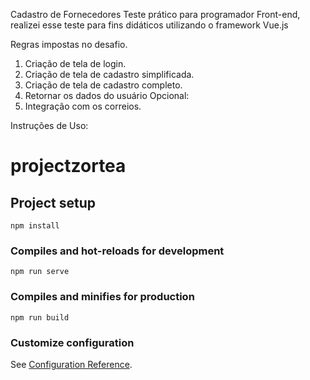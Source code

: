 Cadastro de Fornecedores
Teste prático para programador Front-end, realizei esse teste para fins didáticos utilizando o framework Vue.js

Regras impostas no desafio.

 1) Criação de tela de login.
 2) Criação de tela de cadastro simplificada.
 3) Criação de tela de cadastro completo.
 4) Retornar os dados do usuário
Opcional:
 1) Integração com os correios.


Instruções de Uso:

# projectzortea

## Project setup
```
npm install
```

### Compiles and hot-reloads for development
```
npm run serve
```

### Compiles and minifies for production
```
npm run build
```

### Customize configuration
See [Configuration Reference](https://cli.vuejs.org/config/).
